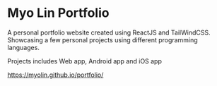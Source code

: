 # Myo Lin Portfolio

A personal portfolio website created using ReactJS and TailWindCSS. Showcasing a few personal projects using different programming languages.

Projects includes Web app, Android app and iOS app

https://myolin.github.io/portfolio/
